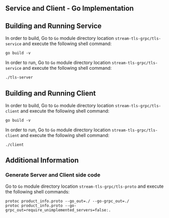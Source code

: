 ## Service and Client - Go Implementation

## Building and Running Service

In order to build, Go to ``Go`` module directory location `stream-tls-grpc/tls-service` and execute the following
 shell command:
```
go build -v 
```

In order to run, Go to ``Go`` module directory location `stream-tls-grpc/tls-service` and execute the following
shell command:

```
./tls-server
```

## Building and Running Client   

In order to build, Go to ``Go`` module directory location `stream-tls-grpc/tls-client` and execute the following shell command:
```
go build -v 
```

In order to run, Go to ``Go`` module directory location `stream-tls-grpc/tls-client` and execute the following shell command:

```
./client
```

## Additional Information

### Generate Server and Client side code   
Go to ``Go`` module directory location `stream-tls-grpc/tls-proto` and execute the following shell commands:    
``` 
protoc product_info.proto --go_out=./ --go-grpc_out=./
protoc product_info.proto --go-grpc_out=require_unimplemented_servers=false:.
``` 
